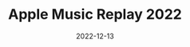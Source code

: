 ---
layout: post
title: 'Apple Music Replay 2022'
video-link: "https://ant.umn.edu/embedded/kmnjxhkanj"
date: 2022-12-13
application: apple-music
flow-type: year in review
tags: [web, music, year in review]
---